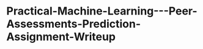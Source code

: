 Practical-Machine-Learning---Peer-Assessments-Prediction-Assignment-Writeup
===========================================================================
